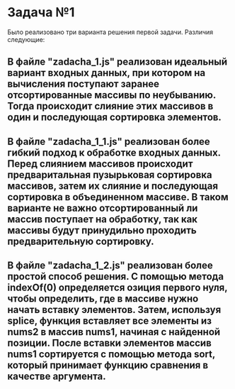 # Задача №1
Было реализовано три варианта решения первой задачи. Различия следующие:


## В файле "zadacha_1.js" реализован идеальный вариант входных данных, при котором на вычисления поступают заранее отсортированные массивы по неубыванию. Тогда происходит слияние этих массивов в один и последующая сортировка элементов.


## В файле "zadacha_1_1.js" реализован более гибкий подход к обработке входных данных. Перед слиянием массивов происходит предваритальная пузырьковая сортировка массивов, затем их слияние и последующая сортировка в объединенном массиве. В таком варианте не важно отсортированный ли массив поступает на обработку, так как массивы будут принудильно проходить предварительную сортировку.


## В файле "zadacha_1_2.js" реализован более простой способ решения. С помощью метода indexOf(0) определяется озиция первого нуля, чтобы определить, где в массиве нужно начать вставку элементов. Затем, используя splice, функция вставляет все элементы из nums2 в массив nums1, начиная с найденной позиции. После вставки элементов массив nums1 сортируется с помощью метода sort, который принимает функцию сравнения в качестве аргумента.

 
 
